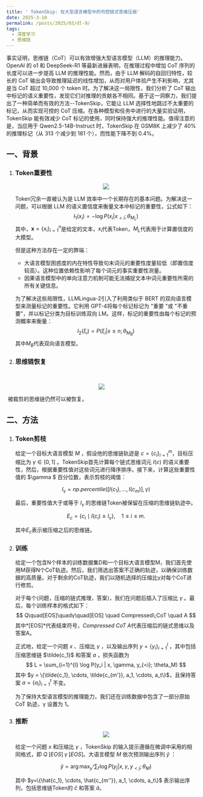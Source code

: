 ```yaml
---
title: ' TokenSkip: 在大型语言模型中的可控链式思维压缩'
date: 2025-3-10
permalink: /posts/2025/03/dl-9/
tags:
  - 深度学习
  - 思维链
---
```


事实证明，思维链（CoT）可以有效增强大型语言模型（LLM）的推理能力。OpenAI 的 o1 和 DeepSeek-R1 等最新进展表明，在推理过程中增加 CoT 序列的长度可以进一步提高 LLM 的推理性能。然而，由于 LLM 解码的自回归特性，较长的 CoT 输出会导致推理延迟的线性增加，从而对用户体验产生不利影响，尤其是当 CoT 超过 10,000 个 token 时。为了解决这一局限性，我们分析了 CoT 输出中标记的语义重要性，发现它们对推理的贡献各不相同。基于这一洞察力，我们提出了一种简单而有效的方法--TokenSkip，它能让 LLM 选择性地跳过不太重要的标记，从而实现可控的 CoT 压缩。在各种模型和任务中进行的大量实验证明，TokenSkip 能有效减少 CoT 标记的使用，同时保持强大的推理性能。值得注意的是，当应用于 Qwen2.5-14B-Instruct 时，TokenSkip 在 GSM8K 上减少了 40% 的推理标记（从 313 个减少到 181 个），而性能下降不到 0.4%。

## 一、背景

1. ### Token重要性

   <div align=center><img src="./picture/TokenSkip/1.png"/></div>

   Token冗余一直被认为是 LLM 效率中一个长期存在的基本问题。为解决这一问题，可以根据 LLM 的语义置信度来衡量文本中标记的重要性，公式如下：
   $$
   I_1(x_i) = - \log P (x_i | x_{<i}; \theta_{M_L})
   $$
   其中，$\mathbf{x}=\{x_i\}_{i = 1}^n$是给定的文本，$x_i$代表Token，$M_L$代表用于计算置信度的大模型。

   但是这种方法存在一定的弊端：

   - 大语言模型困惑度的内在特性导致句末词元的重要性度量较低（即置信度较高）。这种位置依赖性影响了每个词元的事实重要性测量。
   - 因果语言模型中的单向注意力机制可能无法捕捉文本中词元重要性所需的所有关键信息。

   为了解决这些局限性，LLMLingua-2引入了利用类似于 BERT 的双向语言模型来测量标记的重要性。它利用 GPT-4将每个标记标记为 "重要 "或 "不重要"，并以标记分类为目标训练双向 LM。这样，标记的重要性由每个标记的预测概率来衡量：
   $$
   I_2(\xi_i) = P(\xi_i | x\leq n;\theta_{M_B})
   $$
   其中$M_B$代表双向语言模型。

2. ### 思维链恢复

​		<div align=center><img src="https://sheehan-fang.github.io/images/picture/TokenSkip/2.png"/></div>

​		被裁剪的思维链仍然可以被恢复。

## 二、方法

1. ### Token剪枝

   给定一个目标大语言模型 $M$ ，假设他的思维链轨迹是 $c = \left\{c_i\right\}_{i=1}^m$，目标压缩比为 $\gamma \in [0, 1]$ 。TokenSkip首先计算每个链式思维词元 $I(c)$ 的语义重要性，然后，根据重要性值对这些词元进行降序排序。接下来，计算这些重要性值的 $\gamma $ 百分位数，表示剪枝的阈值：

   $$
   I_{\gamma} = np.percentile([I(c_1), \ldots, I(c_m)], \gamma)
   $$

   最后，重要性值大于或等于 $I_{\gamma}$ 的思维链Token被保留在压缩的思维链轨迹中。

   $$
   E_c = \{c_i \mid I(c_i) \geq I_{\gamma} \}, \quad 1 \leq i \leq m.
   $$
   
   其中$E_c$表示被压缩之后的思维链。

2. ### 训练

   给定一个包含N个样本的训练数据集D和一个目标大语言模型M，我们首先使用M获得N个CoT轨迹。然后，我们筛选出答案不正确的轨迹，以确保训练数据的高质量。对于剩余的CoT轨迹，我们以随机选择的压缩比γ对每个CoT进行修剪。

   对于每个⟨问题，压缩的链式推理，答案⟩，我们在问题后插入了压缩比 $γ$ 。最后，每个训练样本的格式如下：
   $$
   Q\quad[EOS]\quadγ\quad[EOS] \quad Compressed\;CoT \quad A
   $$
   其中*[EOS]*代表结束符号，*Compressed CoT A*代表压缩后的链式思维以及答案A。

   正式地，给定一个问题 $x$ 、压缩比 $\gamma$ ，以及输出序列 $y = \left\{ y_i \right\}_{i=1}^l$ ，其中包括压缩思维链 $\tilde{c_1}$ 和答案 $a$ ，损失函数为
   $$
   L = \sum_{i=1}^{l} \log P(y_i | x, \gamma, y_{<i}; \theta_M)
   $$
   其中 $y = \{\tilde{c_1}, \cdots, \tilde{c_{m'}}, a_1, \cdots, a_t\}$，且保持答案 $a = \left\{a_i\right\}_{i=1}^t$ 不变。

   为了保持大型语言模型的推理能力，我们还在训练数据中包含了一部分原始 CoT 轨迹，γ 设置为 1。

3. ### 推断

   <div align=center><img src="https://sheehan-fang.github.io/images/picture/TokenSkip/3.png"/></div>

   给定一个问题 $x$ 和压缩比 $\gamma$ ，TokenSkip 的输入提示遵循在微调中采用的相同格式，即 $Q\;[EOS]\;γ\;[EOS]$。大语言模型 $M$ 依次预测输出序列 $\hat{y}$ ：

   $$
   \hat{y} = \arg \max_{y^*} \sum_{l'} \log P(y_j | x, \gamma, y_{<j}; \theta_M)
   $$

   其中 $y=\{\hat{c_1}, \cdots, \hat{c_{m''}}, a_1, \cdots, a_t\}$ 表示输出序列，包括思维链Token的 $\hat{c}$ 和答案 $\hat{a}$。

